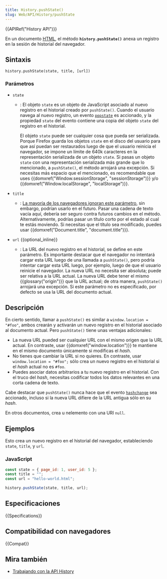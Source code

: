 ```yaml
---
title: History.pushState()
slug: Web/API/History/pushState
---
```


{{APIRef("History API")}}

En un documento [HTML](/es/docs/Web/HTML), el método **`history.pushState()`** anexa un registro en la sesión de historial del navegador.

## Sintaxis

```
history.pushState(state, title, [url])
```

### Parámetros

- `state`

  - : El objeto `state` es un objeto de JavaScript asociado al nuevo registro en el historial creado por `pushState()`. Cuando el usuario navega al nuevo registro, un evento [`popstate`](/es/docs/Web/API/Window/popstate_event) es accionado, y la propiedad `state` del evento contiene una copia del objeto `state` del registro en el historial.

    El objeto `state` puede ser cualquier cosa que pueda ser serializada. Porque Firefox guarda los objetos `state` en el disco del usuario para que así puedan ser restaurados luego de que el usuario reinicia el navegador, se impone un límite de 640k caracteres en la representación serializada de un objeto `state`. Si pasas un objeto `state` con una representación serializada más grande que lo mencionado, a `pushState()`, el método arrojará una excepción. Si necesitas más espacio que el mencionado, es recomendable que uses {{domxref("Window.sessionStorage", "sessionStorage")}} y/o {{domxref("Window.localStorage", "localStorage")}}.

- `title`
  - : [La mayoría de los navegadores ignoran este parámetro](https://github.com/whatwg/html/issues/2174), sin embargo, podrían usarlo en el futuro. Pasar una cadena de texto vacía aquí, debería ser seguro contra futuros cambios en el método. Alternativamente, podrías pasar un título corto por el estado al cual te estás moviendo. Si necesitas que el título sea modificado, puedes usar {{domxref("Document.title", "document.title")}}.
- `url` {{optional_inline}}
  - : La URL del nuevo registro en el historial, se define en este parámetro. Es importante destacar que el navegador no intentará cargar esta URL luego de una llamada a `pushState()`, pero podría intentar cargar esta URL luego, por ejemplo, luego de que el usuario reinicie el navegador. La nueva URL no necesita ser absoluta; puede ser relativa a la URL actual. La nueva URL debe tener el mismo {{glossary("origin")}} que la URL actual; de otra manera, `pushState()` arrojará una excepción. Si este parámetro no es especificado, por defecto se usa la URL del documento actual.

## Descripción

En cierto sentido, llamar a `pushState()` es similar a `window.location = "#foo"`, ambos crearán y activarán un nuevo registro en el historial asociado al documento actual. Pero `pushState()` tiene unas ventajas adicionales:

- La nueva URL pueded ser cualquier URL con el mismo origen que la URL actual. En contraste, usar {{domxref("window.location")}} te mantiene en el mismo documento únicamente si modificas el _hash_.
- No tienes que cambiar la URL si no quieres. En contraste, usar `window.location = "#foo";` sólo crea un nuevo registro en el historial si el _hash_ actual no es `#foo`.
- Puedes asociar datos arbitrarios a tu nuevo registro en el historial. Con el truco del _hash_, necesitas codificar todos los datos relevantes en una corta cadena de texto.

Cabe destacar que `pushState()` nunca hace que el evento [`hashchange`](/es/docs/Web/API/Window/hashchange_event) sea accionado, incluso si la nueva URL difiere de la URL antigua sólo en su _hash_.

En otros documentos, crea u nelemento con una URI `null`.

## Ejemplos

Esto crea un nuevo registro en el historial del navegador, estableciendo `state`, `title`, y `url`.

### JavaScript

```js
const state = { page_id: 1, user_id: 5 };
const title = "";
const url = "hello-world.html";

history.pushState(state, title, url);
```

## Especificaciones

{{Specifications}}

## Compatibilidad con navegadores

{{Compat}}

## Mira también

- [Trabajando con la API History](/es/docs/Web/API/History_API/Working_with_the_History_API)
